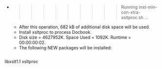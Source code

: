 * >>>>>>>>> Running inst-min-con-xtra-xsltproc.sh ...
  * After this operation, 682 kB of additional disk space will be used.
  * Install xsltproc to process Docbook.
  * Disk size = 4627952K. Space Used = 1092K. Runtime = 00:00:00:02.
  * The following NEW packages will be installed:
  ```bash
libxslt1.1 xsltproc
  ```
